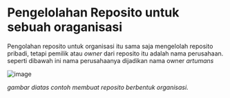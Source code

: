 <h1>Pengelolahan Reposito untuk sebuah oraganisasi</h1>

Pengolahan reposito untuk organisasi itu sama saja mengelolah reposito pribadi, tetapi pemilik atau *owner* dari reposito itu adalah nama perusahaan.
seperti dibawah ini nama perusahaanya dijadikan nama owner *artumans*

![image](https://user-images.githubusercontent.com/91442260/135107657-4954e478-4e22-4b5f-a6dd-efa27891f742.png)

*gambar diatas contoh membuat reposito berbentuk organisasi.*
